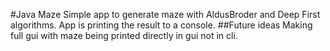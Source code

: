 #Java Maze
Simple app to generate maze with AldusBroder and Deep First algorithms. App is printing the result to a console. 
##Future ideas
Making full gui with maze being printed directly in gui not in cli.
